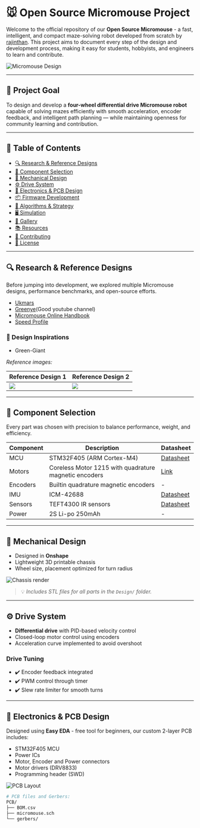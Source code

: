 # 🐭 Open Source Micromouse Project

Welcome to the official repository of our **Open Source Micromouse** - a fast, intelligent, and compact maze-solving robot developed from scratch by [rajinthan](https://github.com/rajinthan). This project aims to document every step of the design and development process, making it easy for students, hobbyists, and engineers to learn and contribute.

![Micromouse Design](Images/design.png)

---

## 🚀 Project Goal

To design and develop a **four-wheel differential drive Micromouse robot** capable of solving mazes efficiently with smooth acceleration, encoder feedback, and intelligent path planning — while maintaining openness for community learning and contribution.

---

## 🧭 Table of Contents

- [🔍 Research & Reference Designs](#-research--reference-designs)
- [🧩 Component Selection](#-component-selection)
- [📐 Mechanical Design](#-mechanical-design)
- [⚙️ Drive System](#️-drive-system)
- [🔌 Electronics & PCB Design](#-electronics--pcb-design)
- [📦 Firmware Development](#-firmware-development)
- [🧠 Algorithms & Strategy](#-algorithms--strategy)
- [🖥️ Simulation](#️-simulation)
- [📸 Gallery](#-gallery)
- [📚 Resources](#-resources)
- [🤝 Contributing](#-contributing)
- [📜 License](#-license)

---

## 🔍 Research & Reference Designs

Before jumping into development, we explored multiple Micromouse designs, performance benchmarks, and open-source efforts.

- [Ukmars](https://ukmars.org/)
- [Greenye](https://youtube.com/@greenye?si=StKEDgfJgn1EC-rX)(Good youtube channel)
- [Micromouse Online Handbook](https://micromouseonline.com/)
- [Speed Profile](https://micromouseonline.com/2017/08/03/micromouse-hard-acceleration/)

### 📄 Design Inspirations

- Green-Giant

*Reference images:*

| Reference Design 1 | Reference Design 2 |
|--------------------|--------------------|
| ![](Images/Green_Giant.png) | ![](Images/Green_Giant_V1.3.jpg) |

---

## 🧩 Component Selection

Every part was chosen with precision to balance performance, weight, and efficiency.

| Component | Description | Datasheet |
|----------|-------------|-----------|
| MCU | STM32F405 (ARM Cortex-M4) | [Datasheet](https://www.st.com/resource/en/datasheet/dm00037051.pdf) |
| Motors | Coreless Motor 1215 with quadrature magnetic encoders | [Link](//) |
| Encoders | Builtin quadrature magnetic encoders | - |
| IMU | ICM-42688 | [Datasheet](https://invensense.tdk.com/download-pdf/icm-42688-p-datasheet/) |
| Sensors | TEFT4300 IR sensors | [Datasheet](https://www.digikey.com/en/products/detail/vishay-semiconductor-opto-division/TEFT4300/1681175) |
| Power | 2S Li-po 250mAh | - |

---

## 📐 Mechanical Design

- Designed in **Onshape**
- Lightweight 3D printable chassis
- Wheel size, placement optimized for turn radius

![Chassis render](Images/Design.png)

> 💡 *Includes STL files for all parts in the `Design/` folder.*

---

## ⚙️ Drive System

- **Differential drive** with PID-based velocity control
- Closed-loop motor control using encoders
- Acceleration curve implemented to avoid overshoot

### Drive Tuning

- ✔️ Encoder feedback integrated
- ✔️ PWM control through timer
- ✔️ Slew rate limiter for smooth turns

---

## 🔌 Electronics & PCB Design

Designed using **Easy EDA** - free tool for beginners, our custom 2-layer PCB includes:

- STM32F405 MCU
- Power ICs
- Motor, Encoder and Power connectors
- Motor drivers (DRV8833)
- Programming header (SWD)

![PCB Layout](Images/PCB_1.png)

```bash
# PCB files and Gerbers:
PCB/
├── BOM.csv
├── micromouse.sch
└── gerbers/
